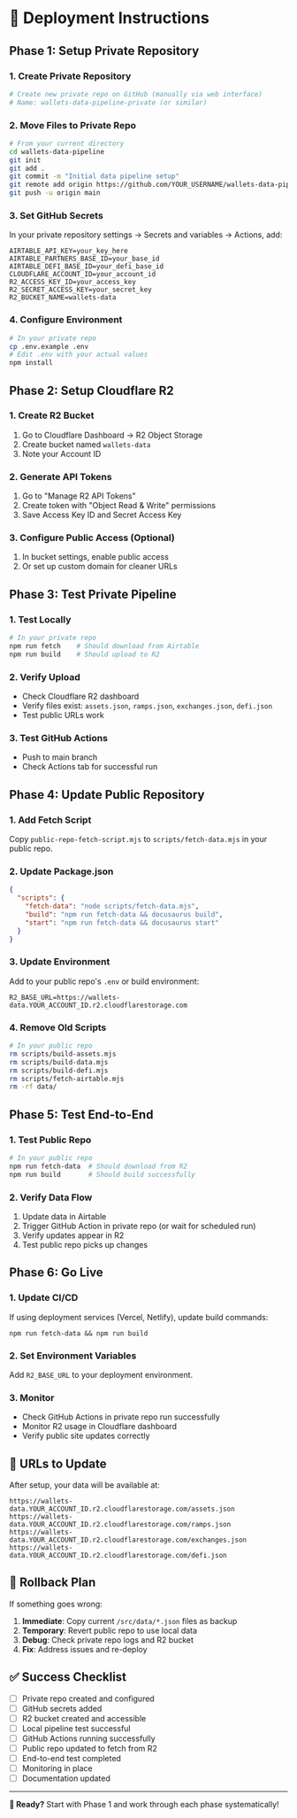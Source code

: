 # 🚀 Deployment Instructions

## Phase 1: Setup Private Repository

### 1. Create Private Repository
```bash
# Create new private repo on GitHub (manually via web interface)
# Name: wallets-data-pipeline-private (or similar)
```

### 2. Move Files to Private Repo
```bash
# From your current directory
cd wallets-data-pipeline
git init
git add .
git commit -m "Initial data pipeline setup"
git remote add origin https://github.com/YOUR_USERNAME/wallets-data-pipeline-private.git
git push -u origin main
```

### 3. Set GitHub Secrets
In your private repository settings → Secrets and variables → Actions, add:

```
AIRTABLE_API_KEY=your_key_here
AIRTABLE_PARTNERS_BASE_ID=your_base_id
AIRTABLE_DEFI_BASE_ID=your_defi_base_id
CLOUDFLARE_ACCOUNT_ID=your_account_id
R2_ACCESS_KEY_ID=your_access_key
R2_SECRET_ACCESS_KEY=your_secret_key
R2_BUCKET_NAME=wallets-data
```

### 4. Configure Environment
```bash
# In your private repo
cp .env.example .env
# Edit .env with your actual values
npm install
```

## Phase 2: Setup Cloudflare R2

### 1. Create R2 Bucket
1. Go to Cloudflare Dashboard → R2 Object Storage
2. Create bucket named `wallets-data`
3. Note your Account ID

### 2. Generate API Tokens
1. Go to "Manage R2 API Tokens"
2. Create token with "Object Read & Write" permissions
3. Save Access Key ID and Secret Access Key

### 3. Configure Public Access (Optional)
1. In bucket settings, enable public access
2. Or set up custom domain for cleaner URLs

## Phase 3: Test Private Pipeline

### 1. Test Locally
```bash
# In your private repo
npm run fetch    # Should download from Airtable
npm run build    # Should upload to R2
```

### 2. Verify Upload
- Check Cloudflare R2 dashboard
- Verify files exist: `assets.json`, `ramps.json`, `exchanges.json`, `defi.json`
- Test public URLs work

### 3. Test GitHub Actions
- Push to main branch
- Check Actions tab for successful run

## Phase 4: Update Public Repository

### 1. Add Fetch Script
Copy `public-repo-fetch-script.mjs` to `scripts/fetch-data.mjs` in your public repo.

### 2. Update Package.json
```json
{
  "scripts": {
    "fetch-data": "node scripts/fetch-data.mjs",
    "build": "npm run fetch-data && docusaurus build",
    "start": "npm run fetch-data && docusaurus start"
  }
}
```

### 3. Update Environment
Add to your public repo's `.env` or build environment:
```
R2_BASE_URL=https://wallets-data.YOUR_ACCOUNT_ID.r2.cloudflarestorage.com
```

### 4. Remove Old Scripts
```bash
# In your public repo
rm scripts/build-assets.mjs
rm scripts/build-data.mjs
rm scripts/build-defi.mjs
rm scripts/fetch-airtable.mjs
rm -rf data/
```

## Phase 5: Test End-to-End

### 1. Test Public Repo
```bash
# In your public repo
npm run fetch-data  # Should download from R2
npm run build       # Should build successfully
```

### 2. Verify Data Flow
1. Update data in Airtable
2. Trigger GitHub Action in private repo (or wait for scheduled run)
3. Verify updates appear in R2
4. Test public repo picks up changes

## Phase 6: Go Live

### 1. Update CI/CD
If using deployment services (Vercel, Netlify), update build commands:
```
npm run fetch-data && npm run build
```

### 2. Set Environment Variables
Add `R2_BASE_URL` to your deployment environment.

### 3. Monitor
- Check GitHub Actions in private repo run successfully
- Monitor R2 usage in Cloudflare dashboard
- Verify public site updates correctly

## 🔧 URLs to Update

After setup, your data will be available at:
```
https://wallets-data.YOUR_ACCOUNT_ID.r2.cloudflarestorage.com/assets.json
https://wallets-data.YOUR_ACCOUNT_ID.r2.cloudflarestorage.com/ramps.json
https://wallets-data.YOUR_ACCOUNT_ID.r2.cloudflarestorage.com/exchanges.json
https://wallets-data.YOUR_ACCOUNT_ID.r2.cloudflarestorage.com/defi.json
```

## 🚨 Rollback Plan

If something goes wrong:

1. **Immediate**: Copy current `/src/data/*.json` files as backup
2. **Temporary**: Revert public repo to use local data
3. **Debug**: Check private repo logs and R2 bucket
4. **Fix**: Address issues and re-deploy

## ✅ Success Checklist

- [ ] Private repo created and configured
- [ ] GitHub secrets added
- [ ] R2 bucket created and accessible
- [ ] Local pipeline test successful
- [ ] GitHub Actions running successfully
- [ ] Public repo updated to fetch from R2
- [ ] End-to-end test completed
- [ ] Monitoring in place
- [ ] Documentation updated

---

**🎯 Ready?** Start with Phase 1 and work through each phase systematically! 